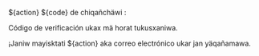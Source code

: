 ${action} ${code} de chiqañchäwi :

Código de verificación ukax mä horat tukusxaniwa.

¡Janiw mayisktati ${action} aka correo electrónico ukar jan yäqañamawa.
